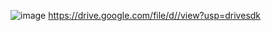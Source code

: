 ![image](https://drive.google.com/uc?export=view&id=1gUddVhdNihCSVKs6K2jqsJi6DuNjJzmT)
https://drive.google.com/file/d//view?usp=drivesdk
